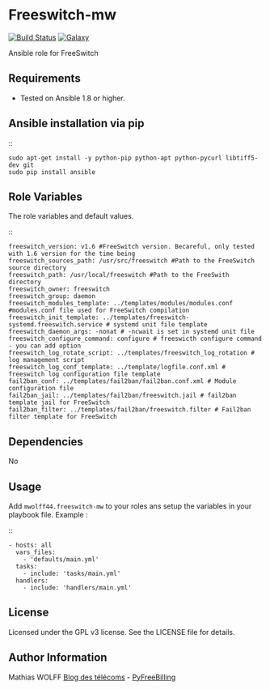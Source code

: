 Freeswitch-mw
=============

[![Build Status](https://travis-ci.org/mwolff44/freeswitch-mw.png)](https://travis-ci.org/mwolff44/freeswitch-mw)
[![Galaxy](http://img.shields.io/badge/galaxy-mwolff44.freeswitch--mw-blue.svg?style=flat-square)](https://galaxy.ansible.com/list#/roles/2582)


Ansible role for FreeSwitch

Requirements
------------

- Tested on Ansible 1.8 or higher.

Ansible installation via pip
----------------------------

::

	sudo apt-get install -y python-pip python-apt python-pycurl libtiff5-dev git
	sudo pip install ansible


Role Variables
--------------

The role variables and default values.

::

    freeswitch_version: v1.6 #FreeSwitch version. Becareful, only tested with 1.6 version for the time being
    freeswitch_sources_path: /usr/src/freeswitch #Path to the FreeSwitch source directory
    freeswitch_path: /usr/local/freeswitch #Path to the FreeSwith directory
    freeswitch_owner: freeswitch
    freeswitch_group: daemon
    freeswitch_modules_template: ../templates/modules/modules.conf #modules.conf file used for FreeSwitch compilation
    freeswitch_init_template: ../templates/freeswitch-systemd.freeswitch.service # systemd unit file template
    freeswitch_daemon_args: -nonat # -ncwait is set in systemd unit file
    freeswitch_configure_command: configure # freeswicth configure command - you can add option
    freeswitch_log_rotate_script: ../templates/freeswitch_log_rotation # log management script
    freeswitch_log_conf_template: ../template/logfile.conf.xml # freeswitch log configuration file template
    fail2ban_conf: ../templates/fail2ban/fail2ban.conf.xml # Module configuration file
    fail2ban_jail: ../templates/fail2ban/freeswitch.jail # fail2ban template jail for FreeSwitch
    fail2ban_filter: ../templates/fail2ban/freeswitch.filter # Fail2ban filter template for FreeSwitch


Dependencies
------------

No

Usage
-----

Add `mwolff44.freeswitch-mw` to your roles ans setup the variables in your playbook file. Example :

::

    - hosts: all
	  vars_files:
	    - 'defaults/main.yml'
	  tasks:
	    - include: 'tasks/main.yml'
	  handlers:
	    - include: 'handlers/main.yml'



License
-------


Licensed under the GPL v3 license. See the LICENSE file for details.

Author Information
------------------

Mathias WOLFF [Blog des télécoms](http://www.blog-des-telecoms.com) - [PyFreeBilling](https://www.pyfreebilling.com)
